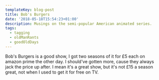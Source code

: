 ```yaml
---
templateKey: blog-post
title: Bob's Burgers
date: '2018-05-18T15:54:23+01:00'
description: Musings on the semi-popular American animated series.
tags:
  - tagging
  - oldManRants
  - goodOldDays
---
```

Bob's Burgers is a good show, I got two seasons of it for £5 each on amazon prime the other day. I should've gotten more, cause they always jack the price up after. I mean it's a great show, but it's not £15 a season great, not when I used to get it for free on TV.
